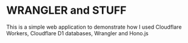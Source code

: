 # WRANGLER and STUFF
 This is a simple web application to demonstrate how I used Cloudflare Workers, Cloudflare D1 databases, Wrangler and Hono.js
